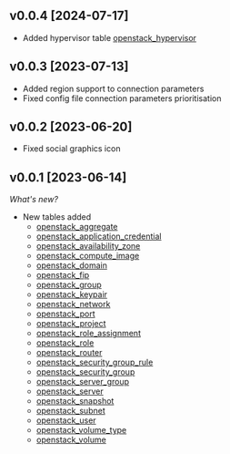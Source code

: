 ## v0.0.4 [2024-07-17]

- Added hypervisor table [openstack_hypervisor](https://hub.steampipe.io/plugins/ernw/openstack/tables/openstack_hypervisor)

## v0.0.3 [2023-07-13]

- Added region support to connection parameters
- Fixed config file connection parameters prioritisation

## v0.0.2 [2023-06-20]

- Fixed social graphics icon

## v0.0.1 [2023-06-14]

_What's new?_

- New tables added
  - [openstack_aggregate](https://hub.steampipe.io/plugins/ernw/openstack/tables/openstack_aggregate)
  - [openstack_application_credential](https://hub.steampipe.io/plugins/ernw/openstack/tables/openstack_application_credential)
  - [openstack_availability_zone](https://hub.steampipe.io/plugins/ernw/openstack/tables/openstack_availability_zone)
  - [openstack_compute_image](https://hub.steampipe.io/plugins/ernw/openstack/tables/openstack_compute_image)
  - [openstack_domain](https://hub.steampipe.io/plugins/ernw/openstack/tables/openstack_domain)
  - [openstack_fip](https://hub.steampipe.io/plugins/ernw/openstack/tables/openstack_fip)
  - [openstack_group](https://hub.steampipe.io/plugins/ernw/openstack/tables/openstack_group)
  - [openstack_keypair](https://hub.steampipe.io/plugins/ernw/openstack/tables/openstack_keypair)
  - [openstack_network](https://hub.steampipe.io/plugins/ernw/openstack/tables/openstack_network)
  - [openstack_port](https://hub.steampipe.io/plugins/ernw/openstack/tables/openstack_port)
  - [openstack_project](https://hub.steampipe.io/plugins/ernw/openstack/tables/openstack_project)
  - [openstack_role_assignment](https://hub.steampipe.io/plugins/ernw/openstack/tables/openstack_role_assignment)
  - [openstack_role](https://hub.steampipe.io/plugins/ernw/openstack/tables/openstack_role)
  - [openstack_router](https://hub.steampipe.io/plugins/ernw/openstack/tables/openstack_router)
  - [openstack_security_group_rule](https://hub.steampipe.io/plugins/ernw/openstack/tables/openstack_security_group_rule)
  - [openstack_security_group](https://hub.steampipe.io/plugins/ernw/openstack/tables/openstack_security_group)
  - [openstack_server_group](https://hub.steampipe.io/plugins/ernw/openstack/tables/openstack_server_group)
  - [openstack_server](https://hub.steampipe.io/plugins/ernw/openstack/tables/openstack_server)
  - [openstack_snapshot](https://hub.steampipe.io/plugins/ernw/openstack/tables/openstack_snapshot)
  - [openstack_subnet](https://hub.steampipe.io/plugins/ernw/openstack/tables/openstack_subnet)
  - [openstack_user](https://hub.steampipe.io/plugins/ernw/openstack/tables/openstack_user)
  - [openstack_volume_type](https://hub.steampipe.io/plugins/ernw/openstack/tables/openstack_volume_type)
  - [openstack_volume](https://hub.steampipe.io/plugins/ernw/openstack/tables/openstack_volume)

